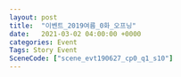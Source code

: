 ```yaml
---
layout: post
title:  "이벤트_2019여름_0화_오프닝"
date:   2021-03-02 04:00:00 +0000
categories: Event
Tags: Story Event
SceneCode: ["scene_evt190627_cp0_q1_s10"]
---
```

